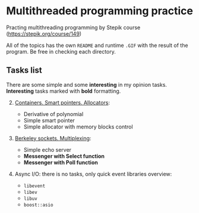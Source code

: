 # Multithreaded programming practice

Practing multithreading programming by Stepik course (https://stepik.org/course/149)

All of the topics has the own `README` and runtime `.GIF` with the result of the program. Be free in checking each directory.

## Tasks list

There are some simple and some **interesting** in my opinion tasks. **Interesting** tasks marked with **bold** formatting.

2. [Containers. Smart pointers. Allocators](/2_Containers_Smart-pointers_Allocators):
    * Derivative of polynomial
    * Simple smart pointer
    * Simple allocator with memory blocks control

3. [Berkeley sockets. Multiplexing](/3_Berkeley-sockets_Multiplexing):
    * Simple echo server
    * **Messenger with Select function**
    * **Messenger with Poll function**

4. Async I/O: there is no tasks, only quick event libraries overview:
   * `libevent`
   * `libev`
   * `libuv`
   * `boost::asio`

